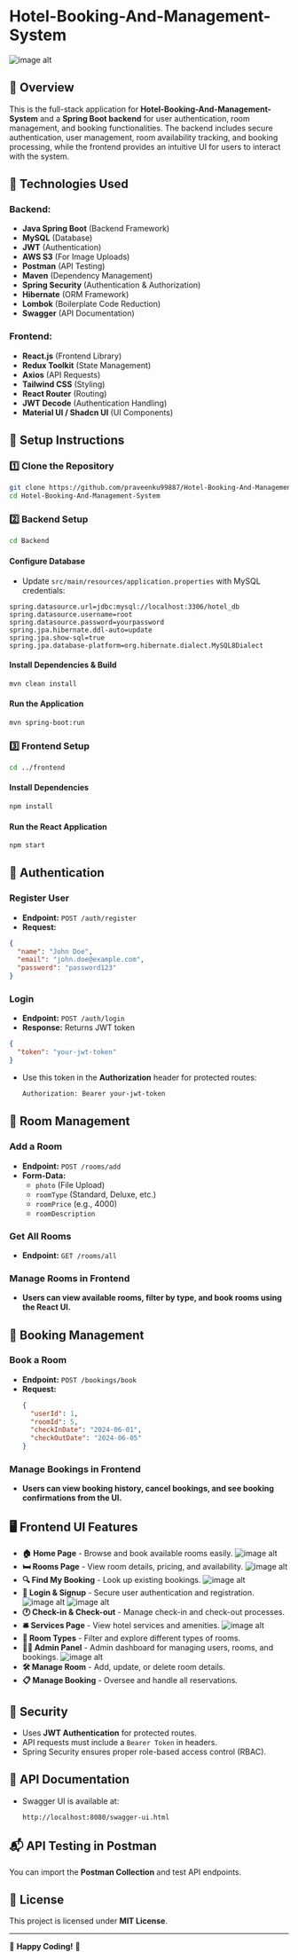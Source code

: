 # Hotel-Booking-And-Management-System
![image alt](https://github.com/praveenku99887/Hotel-Booking-And-Management-System/blob/52db6612fa93aa8f2604024d1420910d5b6bbb62/homePage.png)
## 📌 Overview

This is the full-stack application for **Hotel-Booking-And-Management-System** and a **Spring Boot backend** for user authentication, room management, and booking functionalities. The backend includes secure authentication, user management, room availability tracking, and booking processing, while the frontend provides an intuitive UI for users to interact with the system.

## 🚀 Technologies Used

### **Backend:**
- **Java Spring Boot** (Backend Framework)
- **MySQL** (Database)
- **JWT** (Authentication)
- **AWS S3** (For Image Uploads)
- **Postman** (API Testing)
- **Maven** (Dependency Management)
- **Spring Security** (Authentication & Authorization)
- **Hibernate** (ORM Framework)
- **Lombok** (Boilerplate Code Reduction)
- **Swagger** (API Documentation)

### **Frontend:**
- **React.js** (Frontend Library)
- **Redux Toolkit** (State Management)
- **Axios** (API Requests)
- **Tailwind CSS** (Styling)
- **React Router** (Routing)
- **JWT Decode** (Authentication Handling)
- **Material UI / Shadcn UI** (UI Components)

## 🔧 Setup Instructions

### **1️⃣ Clone the Repository**

```sh
git clone https://github.com/praveenku99887/Hotel-Booking-And-Management-System.git
cd Hotel-Booking-And-Management-System
```

### **2️⃣ Backend Setup**

```sh
cd Backend
```

#### **Configure Database**
- Update `src/main/resources/application.properties` with MySQL credentials:

```properties
spring.datasource.url=jdbc:mysql://localhost:3306/hotel_db
spring.datasource.username=root
spring.datasource.password=yourpassword
spring.jpa.hibernate.ddl-auto=update
spring.jpa.show-sql=true
spring.jpa.database-platform=org.hibernate.dialect.MySQL8Dialect
```

#### **Install Dependencies & Build**
```sh
mvn clean install
```

#### **Run the Application**
```sh
mvn spring-boot:run
```

### **3️⃣ Frontend Setup**

```sh
cd ../frontend
```

#### **Install Dependencies**
```sh
npm install
```

#### **Run the React Application**
```sh
npm start
```

## 🔑 Authentication

### **Register User**

- **Endpoint:** `POST /auth/register`
- **Request:**

```json
{
  "name": "John Doe",
  "email": "john.doe@example.com",
  "password": "password123"
}
```

### **Login**

- **Endpoint:** `POST /auth/login`
- **Response:** Returns JWT token

```json
{
  "token": "your-jwt-token"
}
```

- Use this token in the **Authorization** header for protected routes:
  ```sh
  Authorization: Bearer your-jwt-token
  ```

## 🏨 Room Management

### **Add a Room**

- **Endpoint:** `POST /rooms/add`
- **Form-Data:**
  - `photo` (File Upload)
  - `roomType` (Standard, Deluxe, etc.)
  - `roomPrice` (e.g., 4000)
  - `roomDescription`

### **Get All Rooms**

- **Endpoint:** `GET /rooms/all`

### **Manage Rooms in Frontend**
- **Users can view available rooms, filter by type, and book rooms using the React UI.**

## 📅 Booking Management

### **Book a Room**

- **Endpoint:** `POST /bookings/book`
- **Request:**
  ```json
  {
    "userId": 1,
    "roomId": 5,
    "checkInDate": "2024-06-01",
    "checkOutDate": "2024-06-05"
  }
  ```

### **Manage Bookings in Frontend**
- **Users can view booking history, cancel bookings, and see booking confirmations from the UI.**

## 🖥️ Frontend UI Features

- **🏠 Home Page** - Browse and book available rooms easily.
  ![image alt](https://github.com/praveenku99887/Hotel-Booking-And-Management-System/blob/52db6612fa93aa8f2604024d1420910d5b6bbb62/homePage.png)
- **🛏️ Rooms Page** - View room details, pricing, and availability.
  ![image alt](https://github.com/praveenku99887/Hotel-Booking-And-Management-System/blob/278eb714f5d54d500ee5c2d9872c20a7dd77433f/allRoom.png)
- **🔍 Find My Booking** - Look up existing bookings.
  ![image alt](https://github.com/praveenku99887/Hotel-Booking-And-Management-System/blob/278eb714f5d54d500ee5c2d9872c20a7dd77433f/findBooking.png)
- **🔑 Login & Signup** - Secure user authentication and registration.
 ![image alt](https://github.com/praveenku99887/Hotel-Booking-And-Management-System/blob/278eb714f5d54d500ee5c2d9872c20a7dd77433f/login.png)
![image alt](https://github.com/praveenku99887/Hotel-Booking-And-Management-System/blob/278eb714f5d54d500ee5c2d9872c20a7dd77433f/registration.png)
- **🕐 Check-in & Check-out** - Manage check-in and check-out processes.
- **🛎️ Services Page** - View hotel services and amenities.
   ![image alt](https://github.com/praveenku99887/Hotel-Booking-And-Management-System/blob/278eb714f5d54d500ee5c2d9872c20a7dd77433f/services.png)
- **🏨 Room Types** - Filter and explore different types of rooms.
- **👨‍💼 Admin Panel** - Admin dashboard for managing users, rooms, and bookings.
  ![image alt](https://github.com/praveenku99887/Hotel-Booking-And-Management-System/blob/278eb714f5d54d500ee5c2d9872c20a7dd77433f/adminPage.png)
- **🛠 Manage Room** - Add, update, or delete room details.
- **📋 Manage Booking** - Oversee and handle all reservations.
## 🔐 Security

- Uses **JWT Authentication** for protected routes.
- API requests must include a `Bearer Token` in headers.
- Spring Security ensures proper role-based access control (RBAC).

## 📜 API Documentation

- Swagger UI is available at:
  ```sh
  http://localhost:8080/swagger-ui.html
  ```

## 📬 API Testing in Postman

You can import the **Postman Collection** and test API endpoints.

## 📜 License

This project is licensed under **MIT License**.

---

🎉 **Happy Coding!** 🚀

